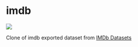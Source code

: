 # imdb
![](https://github.com/gowda/imdb/workflows/lint/badge.svg)

Clone of imdb exported dataset from [IMDb Datasets](https://www.imdb.com/interfaces/)
